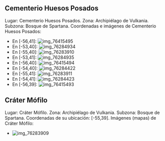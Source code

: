 ## Cementerio Huesos Posados
Lugar: Cementerio Huesos Posados.
Zona: Archipiélago de Vulkania.
Subzona: Bosque de Spartana.
Coordenadas e imágenes de Cementerio Huesos Posados:
- En [-56,41]: ![img_76415495](https://media.discordapp.net/attachments/1115311447145193482/1115366497460686972/76415495.jpg)
- En [-53,40]: ![img_76284934](https://media.discordapp.net/attachments/1115311447145193482/1115366136578592860/76284934.jpg)
- En [-55,40]: ![img_76283910](https://media.discordapp.net/attachments/1115311447145193482/1115366063186640987/76283910.jpg)
- En [-53,41]: ![img_76284935](https://media.discordapp.net/attachments/1115311447145193482/1115366157294239835/76284935.jpg)
- En [-56,40]: ![img_76415494](https://media.discordapp.net/attachments/1115311447145193482/1115366477177032754/76415494.jpg)
- En [-54,40]: ![img_76284422](https://media.discordapp.net/attachments/1115311447145193482/1115366096774631545/76284422.jpg)
- En [-55,41]: ![img_76283911](https://media.discordapp.net/attachments/1115311447145193482/1115366065472544808/76283911.jpg)
- En [-54,41]: ![img_76284423](https://media.discordapp.net/attachments/1115311447145193482/1115366117846823055/76284423.jpg)
- En [-56,39]: ![img_76415493](https://media.discordapp.net/attachments/1115311447145193482/1115366475679678564/76415493.jpg)

## Cráter Mófilo
Lugar: Cráter Mófilo.
Zona: Archipiélago de Vulkania.
Subzona: Bosque de Spartana.
Coordenadas de su ubicación: [-55,39].
Imágenes (mapas) de Cráter Mófilo:
- ![img_76283909](https://media.discordapp.net/attachments/1115311447145193482/1115366061613785118/76283909.jpg)